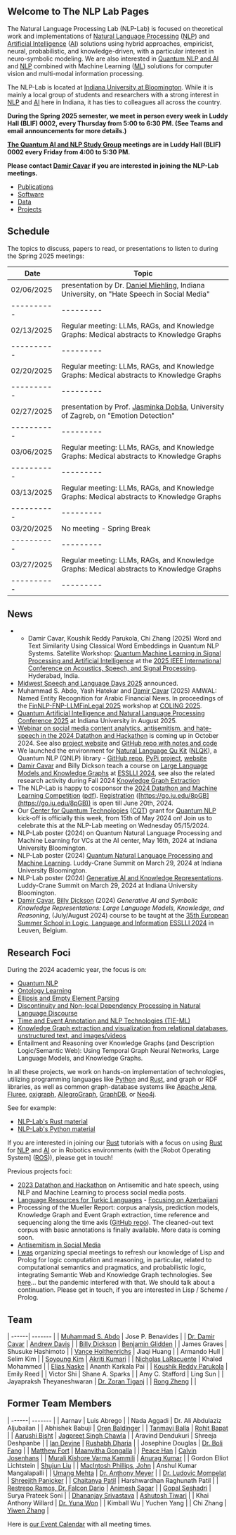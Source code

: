 ## Welcome to The NLP Lab Pages

The Natural Language Processing Lab (NLP-Lab) is focused on theoretical work and implementations of [Natural Language Processing] ([NLP]) and [Artificial Intelligence] ([AI]) solutions using hybrid approaches, empiricist, neural, probabilistic, and knowledge-driven, with a particular interest in neuro-symbolic modeling. We are also interested in [Quantum NLP and AI](https://nlp-lab.org/quantumnlp/) and [NLP] combined with Machine Learning ([ML]) solutions for computer vision and multi-modal information processing.

The NLP-Lab is located at [Indiana University at Bloomington](https://iu.edu/). While it is mainly a local group of students and researchers with a strong interest in [NLP] and [AI] here in Indiana, it has ties to colleagues all across the country.

**During the Spring 2025 semester, we meet in person every week in Luddy Hall (BLIF) 0002, every Thursday from 5:00 to 6:30 PM. (See Teams and email announcements for more details.)**

**[The Quantum AI and NLP Study Group](https://nlp-lab.org/quantumnlp/) meetings are in Luddy Hall (BLIF) 0002 every Friday from 4:00 to 5:30 PM.**

**Please contact [Damir Cavar] if you are interested in joining the NLP-Lab meetings.**


- [Publications](/publications)
- [Software](/software)
- [Data](/data)
- [Projects](/projects)


## Schedule

The topics to discuss, papers to read, or presentations to listen to during the Spring 2025 meetings:

| **Date**   | **Topic** |
| ---------- | --------- |
| 02/06/2025 | presentation by Dr. [Daniel Miehling](https://www.linkedin.com/in/daniel-miehling-9aa91a337/), Indiana University, on "Hate Speech in Social Media" |
| ---------- | --------- |
| 02/13/2025 | Regular meeting: LLMs, RAGs, and Knowledge Graphs: Medical abstracts to Knowledge Graphs |
| ---------- | --------- |
| 02/20/2025 | Regular meeting: LLMs, RAGs, and Knowledge Graphs: Medical abstracts to Knowledge Graphs |
| ---------- | --------- |
| 02/27/2025 | presentation by Prof. [Jasminka Dobša](https://www.foi.unizg.hr/en/staff/jasminka.dobsa), University of Zagreb, on "Emotion Detection" |
| ---------- | --------- |
| 03/06/2025 | Regular meeting: LLMs, RAGs, and Knowledge Graphs: Medical abstracts to Knowledge Graphs |
| ---------- | --------- |
| 03/13/2025 | Regular meeting: LLMs, RAGs, and Knowledge Graphs: Medical abstracts to Knowledge Graphs |
| ---------- | --------- |
| 03/20/2025 | No meeting - Spring Break |
| ---------- | --------- |
| 03/27/2025 | Regular meeting: LLMs, RAGs, and Knowledge Graphs: Medical abstracts to Knowledge Graphs |
| ---------- | --------- |



## News

- - Damir Cavar, Koushik Reddy Parukola, Chi Zhang (2025) Word and Text Similarity Using Classical Word Embeddings in Quantum NLP Systems. Satellite Workshop: [Quantum Machine Learning in Signal Processing and Artificial Intelligence](https://sites.google.com/view/qmlicassp2025/home) at the [2025 IEEE International Conference on Acoustics, Speech, and Signal Processing](https://2025.ieeeicassp.org/). Hyderabad, India.
- [Midwest Speech and Language Days 2025](https://nlp.nd.edu/msld25/) announced.
- Muhammad S. Abdo, Yash Hatekar and [Damir Cavar] (2025) AMWAL: Named Entity Recognition for Arabic Financial News. In proceedings of the [FinNLP-FNP-LLMFinLegal 2025](https://sites.google.com/nlg.csie.ntu.edu.tw/finnlp-fnp-llmfinlegal/home) workshop at [COLING 2025](https://coling2025.org/).
- [Quantum Artificial Intelligence and Natural Language Processing Conference 2025](https://qnlp.ai/) at Indiana University in August 2025.
- [Webinar on social media content analytics, antisemitism, and hate-speech in the 2024 Datathon and Hackathon](https://isca.indiana.edu/conferences/webinars/2024-webinars/10-20-24_datathon.html) is coming up in October 2024. See also [project website](/antisemitism) and [GitHub repo with notes and code](https://github.com/AnnotationPortal/DatathonandHackathon.github.io)
- We launched the environment for [Natural Language Qu Kit](https://nlqk.ai/) ([NLQK](https://nlqk.ai/)), a Quantum NLP (QNLP) library - [GitHub repo](https://github.com/dcavar/nlqk), [PyPi project](https://pypi.org/project/nlqk/), [website](https://nlqk.ai/)
- [Damir Cavar] and Billy Dickson teach a course on [Large Language Models and Knowledge Graphs](https://damir.cavar.me/ESSLLI24_LLM_KG.github.io/) at [ESSLLI 2024](https://2024.esslli.eu/), see also the related research activity during Fall 2024 [Knowledge Graph Extraction](/kgextraction)
- The NLP-Lab is happy to cosponsor the [2024 Datathon and Machine Learning Competition](/assets/img/DML_2024_Flyer.png) ([pdf](/assets/img/DML_2024_Flyer.pdf)). [Registration](https://go.iu.edu/8pGB) ([https://go.iu.edu/8pGB](https://go.iu.edu/8pGB)) is open till June 20th, 2024.
- Our [Center for Quantum Technologies](https://www.purdue.edu/cqt/index.php) ([CQT](https://www.purdue.edu/cqt/index.php)) grant for [Quantum NLP](https://nlp-lab.org/quantumnlp/) kick-off is officially this week, from 15th of May 2024 on! Join us to celebrate this at the NLP-Lab meeting on Wednesday 05/15/2024.
- NLP-Lab poster (2024) on Quantum Natural Language Processing and Machine Learning for VCs at the AI center, May 16th, 2024 at Indiana University Bloomington.
- NLP-Lab poster (2024) [Quantum Natural Language Processing and Machine Learning](/publications/NLP_Lab_Quantum_Poster_2024.pdf). Luddy-Crane Summit on March 29, 2024 at Indiana University Bloomington.
- NLP-Lab poster (2024) [Generative AI and Knowledge Representations](/publications/NLP_Lab_LLM_KG_Poster_2024.pdf). Luddy-Crane Summit on March 29, 2024 at Indiana University Bloomington.
- [Damir Cavar], [Billy Dickson](https://www.linkedin.com/in/billy-dickson/) (2024) *Generative AI and Symbolic Knowledge Representations: Large Language Models, Knowledge, and Reasoning*, (July/August 2024) course to be taught at the [35th European Summer School in Logic, Language and Information](https://2024.esslli.eu/) [ESSLLI 2024](https://2024.esslli.eu/) in Leuven, Belgium.


## Research Foci

During the 2024 academic year, the focus is on:

- [Quantum NLP](/quantumnlp)
- [Ontology Learning](/ontology_learning)
- [Ellipsis and Empty Element Parsing](/ellipsis)
- [Discontinuity and Non-local Dependency Processing in Natural Language Discourse](/discontinuities)
- [Time and Event Annotation and NLP Technologies (TIE-ML)](/timeevents)
- [Knowledge Graph extraction and visualization from relational databases, unstructured text, and images/videos](/kgextraction)
- Entailment and Reasoning over Knowledge Graphs (and Description Logic/Semantic Web): Using Temporal Graph Neural Networks, Large Language Models, and Knowledge Graphs.

In all these projects, we work on hands-on implementation of technologies, utilizing programming languages like [Python] and [Rust], and graph or RDF libraries, as well as common graph-database systems like [Apache Jena], [Fluree], [oxigraph], [AllegroGraph], [GraphDB], or [Neo4j].

See for example:

- [NLP-Lab's Rust material](/rust)
- [NLP-Lab's Python material](/software)

If you are interested in joining our [Rust] tutorials with a focus on using [Rust] for [NLP] and [AI] or in Robotics environments (with the [Robot Operating System] ([ROS])), please get in touch!


Previous projects foci:

- [2023 Datathon and Hackathon](https://isca.indiana.edu/publication-research/social-media-project/datathon-2023/index.html) on Antisemitic and hate speech, using NLP and Machine Learning to process social media posts.
- [Language Resources for Turkic Languages](/turkic) - [Focusing on Azerbaijani](/turkic)
- Processing of the Mueller Report: corpus analysis, prediction models, Knowledge Graph and Event Graph extraction, time reference and sequencing along the time axis ([GitHub repo](https://github.com/SemiringInc/Mueller-Report-Corpus)). The cleaned-out text corpus with basic annotations is finally available. More data is coming soon.
- [Antisemitism in Social Media](/antisemitism)
- [I was](https://www.linkedin.com/in/damircavar/) organizing special meetings to refresh our knowledge of Lisp and Prolog for logic computation and reasoning, in particular, related to computational semantics and pragmatics, and probabilistic logic, integrating Semantic Web and Knowledge Graph technologies. See [here](http://damir.cavar.me/2020-01-23-Knowledge_Representation_and_Reasoning_for_AI_using_Lisp_Prolog)... but the pandemic interfered with that. We should talk about a continuation. Please get in touch, if you are interested in Lisp / Scheme / Prolog.


## Team

| ------| ------- |
| [Muhammad S. Abdo](https://www.linkedin.com/in/muhsabrys/) | Jose P. Benavides |
| [Dr. Damir Cavar](http://damir.cavar.me/) | [Andrew Davis](https://www.linkedin.com/in/adavis94/) |
| [Billy Dickson](https://www.linkedin.com/in/billy-dickson/) | [Benjamin Glidden](https://www.linkedin.com/in/benjamin-glidden/) |
| James Graves | Shusuke Hashimoto |
| [Vance Holthenrichs](https://russian.indiana.edu/about/instructors/holthenrichs-van.html) | Jiaqi Huang |
| Armando Hull | Selim Kim |
| [Soyoung Kim](https://linguistics.indiana.edu/about/graduate-students/kim-soyoung.html) | [Akriti Kumari](https://www.linkedin.com/in/akriti-kumari-321362218/) |
| [Nicholas LaRacuente](https://www.linkedin.com/in/nicklaracuente/) | Khaled Mohammed |
| [Elias Naske](https://www.linkedin.com/in/elias-naske/) | Ananth Karkala Pai |
| [Koushik Reddy Parukola](https://www.linkedin.com/in/koushik-reddy-parukola/) | Emily Reed |
| Victor Shi | Shane A. Sparks |
| Amy C. Stafford | Ling Sun |
| Jayapraksh Theyaneshwaran | [Dr. Zoran Tiganj](https://homes.luddy.indiana.edu/ztiganj/) |
| [Rong Zheng](https://psych.indiana.edu/directory/graduate-students/zheng-rong.html) |  |

## Former Team Members

| ------| ------- |
|  Aarnav | Luis Abrego |
| Nada Aggadi | Dr. Ali Abdulaziz Aljubailan |
| Abhishek Babuji | [Oren Baldinger](https://github.com/orenbaldinger) |
| [Tanmayi Balla](https://www.linkedin.com/in/tanmayiballa) | [Rohit Bapat](https://github.com/rohitbapat/) |
| [Aarushi Bisht](https://github.com/aarushiibisht) | [Jagpreet Singh Chawla](https://github.com/jagpreetschawla) |
| Aravind Dendukuri | Shreeja Deshpanbe |
| [Ian Devine](https://www.linkedin.com/in/ian-devine-2002/) | [Rushabh Dharia](https://github.com/rushabhdharia) |
| Josephine Douglas | [Dr. Boli Fang](https://github.com/blf11139) |
| [Matthew Fort](https://www.linkedin.com/in/matthew-fort-07b802236/) | [Maanvitha Gongalla](https://github.com/maanvithag) |
| [Peace Han](https://github.com/P-eaceHan) | [Calvin Josenhans](https://halflinghelper.github.io/) |
| [Murali Kishore Varma Kammili](https://github.com/mkvk) | [Anurag Kumar](https://github.com/anuragkumar95) |
| Gordon Elliot Lichtstein | [Shujun Liu](https://github.com/liu-shuj/) |
| [MacIntosh Phillips, John](https://github.com/jackp1377) | Anshul Kumar Mangalapalli |
| [Umang Mehta](https://umangrmehta.github.io/) | [Dr. Anthony Meyer](https://www.linkedin.com/in/antmeyer408/) |
| [Dr. Ludovic Mompelat](https://www.linkedin.com/in/ludovic-mompelat-8a1960b8/) | [Shreejith Panicker](https://skpanick.github.io/) |
| [Chaitanya Patil](https://github.com/Chaitz333) | Harshwardhan Raghunath Patil |
| [Restrepo Ramos, Dr. Falcon Dario](https://www.linkedin.com/in/falcon-restrepo-ramos-657b74203/) | [Animesh Sagar](https://github.com/animeshsagar) |
| [Gopal Seshadri](https://github.com/GopalSeshadri) | Surya Prateek Soni |
| [Dhananjay Srivastava](https://www.linkedin.com/in/dhananjay-srivastava/) | [Ashutosh Tiwari](https://www.linkedin.com/in/ashutosh--tiwari/) |
| Khai Anthony Willard | [Dr. Yuna Won](http://www.yunawon.net) |
| Kimball Wu | Yuchen Yang |
| Chi Zhang | [Yiwen Zhang](https://github.com/yiwenzh29) |

<!-- <iframe src="https://map.concept3d.com/?id=951#!m/241411" width="100%" height="450" frameBorder="0" scrolling="no" border="0" style="border:0px solid #fff; margin:0; padding:0;"></iframe> -->


Here is [our Event Calendar](https://calendar.google.com/calendar/embed?src=3h9o18o7i82tjmmt5q2j3qgkj8%40group.calendar.google.com&ctz=America%2FNew_York) with all meeting times.


[Damir Cavar]: http://damir.cavar.me/ "Damir Cavar"
[Dr. Damir Cavar]: https://luddy.indiana.edu/contact/profile/?Damir_Cavar "Damir Cavar"
[Fluree]: https://flur.ee/ "Fluree"
[Python]: https://www.python.org/ "Python"
[Rust]: https://www.rust-lang.org/ "Rust Language"
[AllegroGraph]: https://allegrograph.com/ "AllegroGraph"
[GraphDB]: https://www.ontotext.com/products/graphdb/ "GraphDB"
[Neo4j]: https://neo4j.com/ "Neo4j"
[Apache Jena]: https://jena.apache.org/ "Apache Jena"
[oxigraph]: https://github.com/oxigraph/ "oxigraph"
[NLP]: https://en.wikipedia.org/wiki/Natural_language_processing "Natural Language Processing"
[Natural Language Processing]: https://en.wikipedia.org/wiki/Natural_language_processing "Natural Language Processing"
[AI]: https://en.wikipedia.org/wiki/Artificial_intelligence "Artificial Intelligence"
[Artificial Intelligence]: https://en.wikipedia.org/wiki/Artificial_intelligence "Artificial Intelligence"
[ML]: https://en.wikipedia.org/wiki/Machine_learning "Machine Learning"
[Machine Learning]: https://en.wikipedia.org/wiki/Machine_learning "Machine Learning"
[ROS]: https://www.ros.org/ "Robot Operating System"
[Robot Ooperating System]: https://www.ros.org/ "Robot Operating System"
